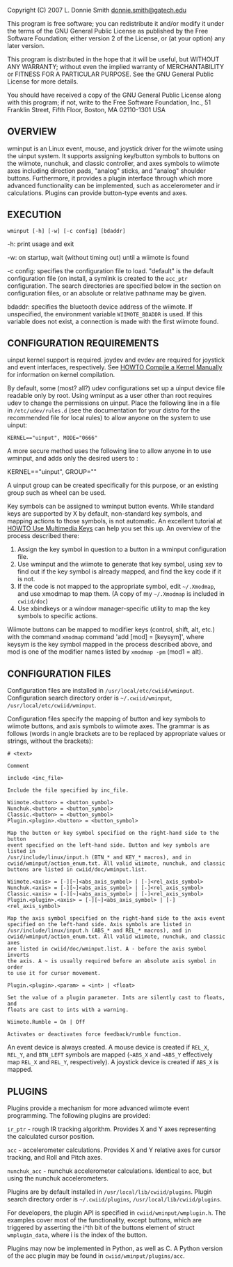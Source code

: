 Copyright (C) 2007 L. Donnie Smith <donnie.smith@gatech.edu>

This program is free software; you can redistribute it and/or modify
it under the terms of the GNU General Public License as published by
the Free Software Foundation; either version 2 of the License, or
(at your option) any later version.

This program is distributed in the hope that it will be useful,
but WITHOUT ANY WARRANTY; without even the implied warranty of
MERCHANTABILITY or FITNESS FOR A PARTICULAR PURPOSE. See the
GNU General Public License for more details.

You should have received a copy of the GNU General Public License
along with this program; if not, write to the Free Software
Foundation, Inc., 51 Franklin Street, Fifth Floor, Boston, MA 02110-1301 USA

OVERVIEW
--------

wminput is an Linux event, mouse, and joystick driver for the wiimote using the
uinput system. It supports assigning key/button symbols to buttons on the
wiimote, nunchuk, and classic controller, and axes symbols to wiimote axes
including direction pads, "analog" sticks, and "analog" shoulder buttons.
Furthermore, it provides a plugin interface through which more advanced
functionality can be implemented, such as accelerometer and ir calculations.
Plugins can provide button-type events and axes.

EXECUTION
---------

```
wminput [-h] [-w] [-c config] [bdaddr]
```

-h: print usage and exit

-w: on startup, wait (without timing out) until a wiimote is found

-c config: specifies the configuration file to load. "default" is the default
configuration file (on install, a symlink is created to the `acc_ptr`
configuration. The search directories are specified below in the section on
configuration files, or an absolute or relative pathname may be given.

bdaddr: specifies the bluetooth device address of the wiimote. If unspecified,
the environment variable `WIIMOTE_BDADDR` is used. If this variable does not
exist, a connection is made with the first wiimote found.


CONFIGURATION REQUIREMENTS
--------------------------

uinput kernel support is required. joydev and evdev are required for joystick
and event interfaces, respectively. See
[HOWTO Compile a Kernel Manually](http://gentoo-wiki.com/HOWTO_Compile_a_Kernel_Manually)
for information on kernel compilation.

By default, some (most? all?) udev configurations set up a uinput device file
readable only by root. Using wminput as a user other than root requires udev to
change the permissions on uinput. Place the following line in a file in
`/etc/udev/rules.d` (see the documentation for your distro for the recommended
file for local rules) to allow anyone on the system to use uinput:

```
KERNEL=="uinput", MODE="0666"
```

A more secure method uses the following line to allow anyone in <group> to use
wminput, and adds only the desired users to <group>:

KERNEL=="uinput", GROUP="<group>"

A uinput group can be created specifically for this purpose, or an existing
group such as wheel can be used.

Key symbols can be assigned to wminput button events. While standard keys are
supported by X by default, non-standard key symbols, and mapping actions to
those symbols, is not automatic. An excellent tutorial at
[HOWTO Use Multimedia Keys](http://gentoo-wiki.com/HOWTO_Use_Multimedia_Keys)
can help you set this up. An overview of the process described there:

1. Assign the key symbol in question to a button in a wminput configuration
file.
2. Use wminput and the wiimote to generate that key symbol, using xev to find
out if the key symbol is already mapped, and find the key code if it is not.
3. If the code is not mapped to the appropriate symbol, edit `~/.Xmodmap`, and
use xmodmap to map them. (A copy of my `~/.Xmodmap` is included in `cwiid/doc`)
4. Use xbindkeys or a window manager-specific utility to map the key symbols to
specific actions.

Wiimote buttons can be mapped to modifier keys (control, shift, alt, etc.) with
the command `xmodmap` command 'add [mod] = [keysym]', where keysym is the key
symbol mapped in the process described above, and mod is one of the modifier
names listed by `xmodmap -pm` (mod1 = alt).

CONFIGURATION FILES
-------------------

Configuration files are installed in `/usr/local/etc/cwiid/wminput`.
Configuration search directory order is `~/.cwiid/wminput`,
`/usr/local/etc/cwiid/wminput`.

Configuration files specify the mapping of button and key symbols to wiimote
buttons, and axis symbols to wiimote axes. The grammar is as follows (words in
angle brackets are to be replaced by appropriate values or strings, without the
brackets):

```
# <text>
```

	Comment

```
include <inc_file>
```

	Include the file specified by inc_file.

```
Wiimote.<button> = <button_symbol>
Nunchuk.<button> = <button_symbol>
Classic.<button> = <button_symbol>
Plugin.<plugin>.<button> = <button_symbol>
```

	Map the button or key symbol specified on the right-hand side to the button
	event specified on the left-hand side. Button and key symbols are listed in
	/usr/include/linux/input.h (BTN_* and KEY_* macros), and in
	cwiid/wminput/action_enum.txt. All valid wiimote, nunchuk, and classic
	buttons are listed in cwiid/doc/wminput.list.

```
Wiimote.<axis> = [-][~]<abs_axis_symbol> | [-]<rel_axis_symbol>
Nunchuk.<axis> = [-][~]<abs_axis_symbol> | [-]<rel_axis_symbol>
Classic.<axis> = [-][~]<abs_axis_symbol> | [-]<rel_axis_symbol>
Plugin.<plugin>.<axis> = [-][~]<abs_axis_symbol> | [-]<rel_axis_symbol>
```

	Map the axis symbol specified on the right-hand side to the axis event
	specified on the left-hand side. Axis symbols are listed in
	/usr/include/linux/input.h (ABS_* and REL_* macros), and in
	cwiid/wminput/action_enum.txt. All valid wiimote, nunchuk, and classic axes
	are listed in cwiid/doc/wminput.list. A - before the axis symbol inverts
	the axis. A ~ is usually required before an absolute axis symbol in order
	to use it for cursor movement.

```
Plugin.<plugin>.<param> = <int> | <float>
```

	Set the value of a plugin parameter. Ints are silently cast to floats, and
	floats are cast to ints with a warning.

```
Wiimote.Rumble = On | Off
```

	Activates or deactivates force feedback/rumble function.

An event device is always created. A mouse device is created if `REL_X`, `REL_Y`,
and `BTN_LEFT` symbols are mapped (`~ABS_X` and `~ABS_Y` effectively map `REL_X` and
`REL_Y`, respectively). A joystick device is created if `ABS_X` is mapped.

PLUGINS
-------

Plugins provide a mechanism for more advanced wiimote event programming. The
following plugins are provided:

`ir_ptr` - rough IR tracking algorithm. Provides X and Y axes representing the
calculated cursor position.

`acc` - accelerometer calculations. Provides X and Y relative axes for cursor
tracking, and Roll and Pitch axes.

`nunchuk_acc` - nunchuk accelerometer calculations. Identical to acc, but using
the nunchuk accelerometers.

Plugins are by default installed in `/usr/local/lib/cwiid/plugins`. Plugin search
directory order is `~/.cwiid/plugins`, `/usr/local/lib/cwiid/plugins`.

For developers, the plugin API is specified in `cwiid/wminput/wmplugin.h`. The
examples cover most of the functionality, except buttons, which are triggered
by asserting the i^th bit of the buttons element of struct `wmplugin_data`, where
i is the index of the button.

Plugins may now be implemented in Python, as well as C. A Python version of the
acc plugin may be found in `cwiid/wminput/plugins/acc`.


